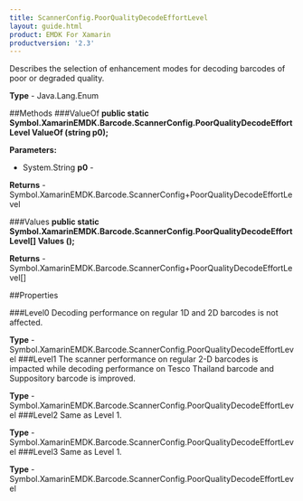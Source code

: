 ```yaml
---
title: ScannerConfig.PoorQualityDecodeEffortLevel
layout: guide.html
product: EMDK For Xamarin
productversion: '2.3'
---
```

Describes the selection of enhancement modes for decoding barcodes of poor or degraded quality.

**Type** - Java.Lang.Enum

##Methods
###ValueOf
**public static Symbol.XamarinEMDK.Barcode.ScannerConfig.PoorQualityDecodeEffortLevel ValueOf (string p0);**



**Parameters:** 

* System.String **p0** - 

**Returns** - Symbol.XamarinEMDK.Barcode.ScannerConfig+PoorQualityDecodeEffortLevel

###Values
**public static Symbol.XamarinEMDK.Barcode.ScannerConfig.PoorQualityDecodeEffortLevel[] Values ();**




**Returns** - Symbol.XamarinEMDK.Barcode.ScannerConfig+PoorQualityDecodeEffortLevel[]

##Properties

###Level0
Decoding performance on regular 1D and 2D barcodes is not affected.

**Type** - Symbol.XamarinEMDK.Barcode.ScannerConfig.PoorQualityDecodeEffortLevel
###Level1
The scanner performance on regular 2-D barcodes is impacted while decoding performance on Tesco Thailand barcode and Suppository barcode is improved.

**Type** - Symbol.XamarinEMDK.Barcode.ScannerConfig.PoorQualityDecodeEffortLevel
###Level2
Same as Level 1.

**Type** - Symbol.XamarinEMDK.Barcode.ScannerConfig.PoorQualityDecodeEffortLevel
###Level3
Same as Level 1.

**Type** - Symbol.XamarinEMDK.Barcode.ScannerConfig.PoorQualityDecodeEffortLevel






